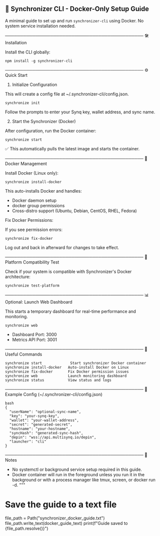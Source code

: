 ## 🚀 Synchronizer CLI - Docker-Only Setup Guide


A minimal guide to set up and run `synchronizer-cli` using Docker. No system service installation needed.

──────────────────────────────────────────────
🛠️ Installation

Install the CLI globally:

    npm install -g synchronizer-cli

──────────────────────────────────────────────
⚙️ Quick Start

1. Initialize Configuration

This will create a config file at ~/.synchronizer-cli/config.json.

    synchronize init

Follow the prompts to enter your Synq key, wallet address, and sync name.

2. Start the Synchronizer (Docker)

After configuration, run the Docker container:

    synchronize start

✅ This automatically pulls the latest image and starts the container.

──────────────────────────────────────────────
🐳 Docker Management

Install Docker (Linux only):

    synchronize install-docker

This auto-installs Docker and handles:
- Docker daemon setup
- docker group permissions
- Cross-distro support (Ubuntu, Debian, CentOS, RHEL, Fedora)

Fix Docker Permissions:

If you see permission errors:

    synchronize fix-docker

Log out and back in afterward for changes to take effect.

──────────────────────────────────────────────
🧪 Platform Compatibility Test

Check if your system is compatible with Synchronizer's Docker architecture:

    synchronize test-platform

──────────────────────────────────────────────
📊 Optional: Launch Web Dashboard

This starts a temporary dashboard for real-time performance and monitoring.

    synchronize web

- Dashboard Port: 3000
- Metrics API Port: 3001

──────────────────────────────────────────────
🧰 Useful Commands

    synchronize start             Start synchronizer Docker container
    synchronize install-docker   Auto-install Docker on Linux
    synchronize fix-docker       Fix Docker permission issues
    synchronize web              Launch monitoring dashboard
    synchronize status           View status and logs

──────────────────────────────────────────────
🧾 Example Config (~/.synchronizer-cli/config.json)

```
bash
{
  "userName": "optional-sync-name",
  "key": "your-synq-key",
  "wallet": "your-wallet-address",
  "secret": "generated-secret",
  "hostname": "your-hostname",
  "syncHash": "generated-sync-hash",
  "depin": "wss://api.multisynq.io/depin",
  "launcher": "cli"
}
```

──────────────────────────────────────────────
📎 Notes

- No systemctl or background service setup required in this guide.
- Docker container will run in the foreground unless you run it in the background or with a process manager like tmux, screen, or docker run -d.
"""

# Save the guide to a text file
file_path = Path("synchronizer_docker_guide.txt")
file_path.write_text(docker_guide_text)
print(f"Guide saved to {file_path.resolve()}")

